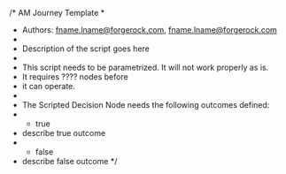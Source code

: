 /* AM Journey Template
 *
 * Authors: fname.lname@forgerock.com, fname.lname@forgerock.com
 * 
 * Description of the script goes here
 * 
 * This script needs to be parametrized. It will not work properly as is. 
 * It requires ???? nodes before
 * it can operate.
 * 
 * The Scripted Decision Node needs the following outcomes defined:
 * - true
 *   describe true outcome
 * - false 
 *   describe false outcome
 */
